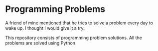 # Programming Problems

A friend of mine mentioned that he tries to solve a problem every day to wake up. I thought I would give it a try. 

This repository consists of programming problem solutions. All the problems are solved using Python
